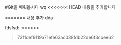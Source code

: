 #Git을 배워봅시다
wq
<<<<<<< HEAD
내용을 추가합니다

=======
내용 추가
dda

fdsfsd:
:>>>>>>
> 73f1def9119a71efe63ac038fdb22de6f3cbee62
